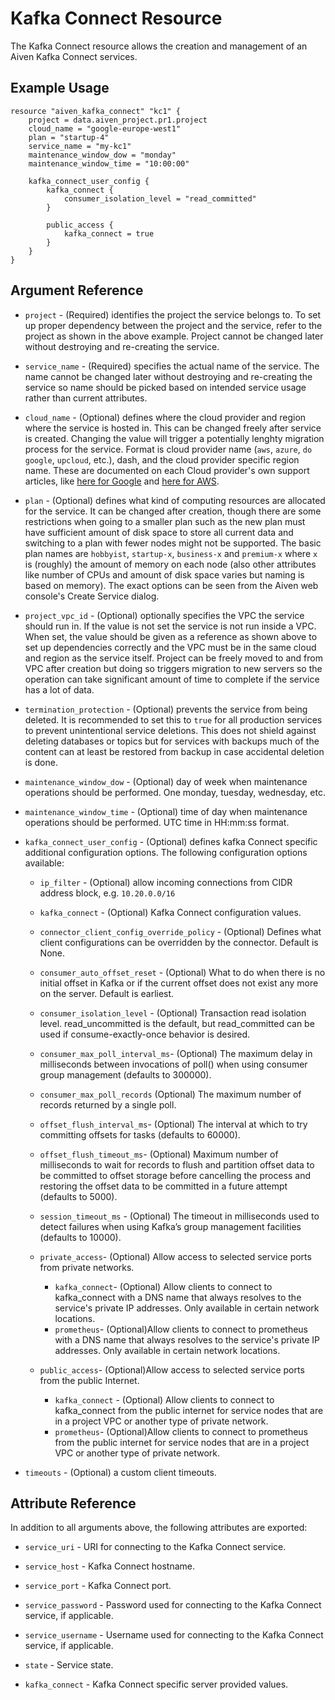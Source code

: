 # Kafka Connect Resource

The Kafka Connect resource allows the creation and management of an Aiven Kafka Connect services.

## Example Usage

```hcl
resource "aiven_kafka_connect" "kc1" {
    project = data.aiven_project.pr1.project
    cloud_name = "google-europe-west1"
    plan = "startup-4"
    service_name = "my-kc1"
    maintenance_window_dow = "monday"
    maintenance_window_time = "10:00:00"
    
    kafka_connect_user_config {
        kafka_connect {
            consumer_isolation_level = "read_committed"
        }

        public_access {
            kafka_connect = true
        }
    }
}
```

## Argument Reference

* `project` - (Required) identifies the project the service belongs to. To set up proper dependency
between the project and the service, refer to the project as shown in the above example.
Project cannot be changed later without destroying and re-creating the service.

* `service_name` - (Required) specifies the actual name of the service. The name cannot be changed
later without destroying and re-creating the service so name should be picked based on
intended service usage rather than current attributes.

* `cloud_name` - (Optional) defines where the cloud provider and region where the service is hosted
in. This can be changed freely after service is created. Changing the value will trigger
a potentially lenghty migration process for the service. Format is cloud provider name
(`aws`, `azure`, `do` `google`, `upcloud`, etc.), dash, and the cloud provider
specific region name. These are documented on each Cloud provider's own support articles,
like [here for Google](https://cloud.google.com/compute/docs/regions-zones/) and
[here for AWS](https://docs.aws.amazon.com/AmazonRDS/latest/UserGuide/Concepts.RegionsAndAvailabilityZones.html).

* `plan` - (Optional) defines what kind of computing resources are allocated for the service. It can
be changed after creation, though there are some restrictions when going to a smaller
plan such as the new plan must have sufficient amount of disk space to store all current
data and switching to a plan with fewer nodes might not be supported. The basic plan
names are `hobbyist`, `startup-x`, `business-x` and `premium-x` where `x` is
(roughly) the amount of memory on each node (also other attributes like number of CPUs
and amount of disk space varies but naming is based on memory). The exact options can be
seen from the Aiven web console's Create Service dialog.

* `project_vpc_id` - (Optional) optionally specifies the VPC the service should run in. If the value
is not set the service is not run inside a VPC. When set, the value should be given as a
reference as shown above to set up dependencies correctly and the VPC must be in the same
cloud and region as the service itself. Project can be freely moved to and from VPC after
creation but doing so triggers migration to new servers so the operation can take
significant amount of time to complete if the service has a lot of data.

* `termination_protection` - (Optional) prevents the service from being deleted. It is recommended to
set this to `true` for all production services to prevent unintentional service
deletions. This does not shield against deleting databases or topics but for services
with backups much of the content can at least be restored from backup in case accidental
deletion is done.

* `maintenance_window_dow` - (Optional) day of week when maintenance operations should be performed. 
One monday, tuesday, wednesday, etc.

* `maintenance_window_time` - (Optional) time of day when maintenance operations should be performed. 
UTC time in HH:mm:ss format.

* `kafka_connect_user_config` - (Optional) defines kafka Connect specific additional configuration options. 
The following configuration options available:
    * `ip_filter` - (Optional) allow incoming connections from CIDR address block, e.g. `10.20.0.0/16`
    * `kafka_connect` - (Optional) Kafka Connect configuration values.
    * `connector_client_config_override_policy` - (Optional) Defines what client configurations can be 
    overridden by the connector. Default is None.
    * `consumer_auto_offset_reset` - (Optional) What to do when there is no initial offset in Kafka or 
    if the current offset does not exist any more on the server. Default is earliest.
    * `consumer_isolation_level` - (Optional) Transaction read isolation level. read_uncommitted is 
    the default, but read_committed can be used if consume-exactly-once behavior is desired.                                                        
    * `consumer_max_poll_interval_ms`- (Optional) The maximum delay in milliseconds between invocations 
    of poll() when using consumer group management (defaults to 300000).
    * `consumer_max_poll_records` (Optional) The maximum number of records returned by a single poll.
    * `offset_flush_interval_ms`- (Optional) The interval at which to try committing offsets for tasks 
    (defaults to 60000).
    * `offset_flush_timeout_ms`- (Optional) Maximum number of milliseconds to wait for records to flush 
    and partition offset data to be committed to offset storage before cancelling the process and restoring 
    the offset data to be committed in a future attempt (defaults to 5000).
    * `session_timeout_ms` - (Optional) The timeout in milliseconds used to detect failures when using Kafka’s 
    group management facilities (defaults to 10000).
    
    * `private_access`- (Optional) Allow access to selected service ports from private networks.
        * `kafka_connect`- (Optional)  Allow clients to connect to kafka_connect with a DNS name that 
         always resolves to the service's private IP addresses. Only available in certain network locations.
        * `prometheus`- (Optional)Allow clients to connect to prometheus with a DNS name that always resolves to 
         the service's private IP addresses. Only available in certain network locations.
      
    * `public_access`- (Optional)Allow access to selected service ports from the public Internet.
        * `kafka_connect` - (Optional) Allow clients to connect to kafka_connect from the public internet for 
        service nodes that are in a project VPC or another type of private network.
        * `prometheus`- (Optional)Allow clients to connect to prometheus from the public internet for service 
        nodes that are in a project VPC or another type of private network.

* `timeouts` - (Optional) a custom client timeouts.

## Attribute Reference

In addition to all arguments above, the following attributes are exported:

* `service_uri` - URI for connecting to the Kafka Connect service.

* `service_host` - Kafka Connect hostname.

* `service_port` - Kafka Connect port.

* `service_password` - Password used for connecting to the Kafka Connect service, if applicable.

* `service_username` - Username used for connecting to the Kafka Connect service, if applicable.

* `state` - Service state.

* `kafka_connect` - Kafka Connect specific server provided values.